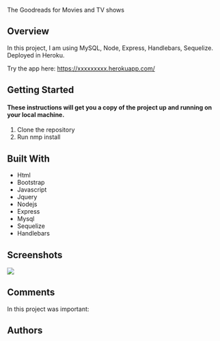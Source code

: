 The Goodreads for Movies and TV shows

## Overview

In this project, I am using MySQL, Node, Express, Handlebars, Sequelize. Deployed in Heroku.

Try the app here: https://xxxxxxxxx.herokuapp.com/

## Getting Started

#### These instructions will get you a copy of the project up and running on your local machine.

1. Clone the repository
2. Run nmp install 

## Built With

- Html
- Bootstrap
- Javascript
- Jquery
- Nodejs
- Express
- Mysql
- Sequelize
- Handlebars

## Screenshots
![](demo.gif)

## Comments

In this project was important:


## Authors







